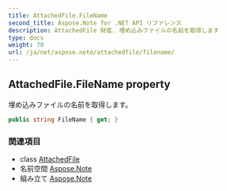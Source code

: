 ```yaml
---
title: AttachedFile.FileName
second_title: Aspose.Note for .NET API リファレンス
description: AttachedFile 財産. 埋め込みファイルの名前を取得します
type: docs
weight: 70
url: /ja/net/aspose.note/attachedfile/filename/
---
```

## AttachedFile.FileName property

埋め込みファイルの名前を取得します。

```csharp
public string FileName { get; }
```

### 関連項目

* class [AttachedFile](../)
* 名前空間 [Aspose.Note](../../attachedfile/)
* 組み立て [Aspose.Note](../../../)


